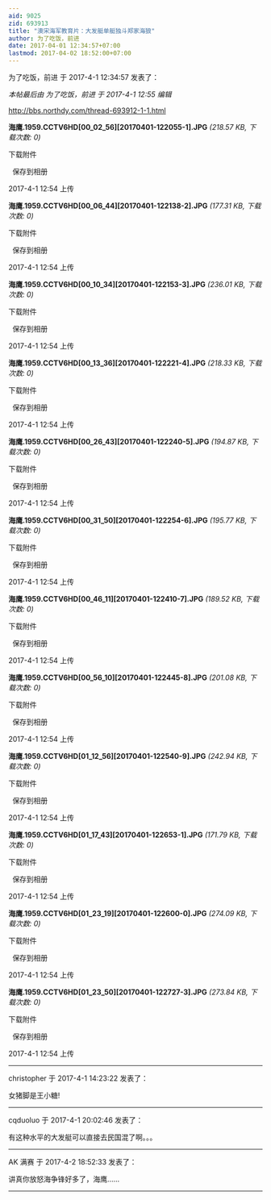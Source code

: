 ```yaml
---
aid: 9025
zid: 693913
title: "澳宋海军教育片：大发艇单艇独斗郑家海狼"
author: 为了吃饭，前进
date: 2017-04-01 12:34:57+07:00
lastmod: 2017-04-02 18:52:00+07:00
---
```


为了吃饭，前进 于 2017-4-1 12:34:57 发表了：

_本帖最后由 为了吃饭，前进 于 2017-4-1 12:55 编辑_

http://bbs.northdy.com/thread-693912-1-1.html

**海鹰.1959.CCTV6HD[00_02_56][20170401-122055-1].JPG** _(218.57 KB, 下载次数: 0)_

下载附件

&nbsp;
保存到相册

2017-4-1 12:54 上传

**海鹰.1959.CCTV6HD[00_06_44][20170401-122138-2].JPG** _(177.31 KB, 下载次数: 0)_

下载附件

&nbsp;
保存到相册

2017-4-1 12:54 上传

**海鹰.1959.CCTV6HD[00_10_34][20170401-122153-3].JPG** _(236.01 KB, 下载次数: 0)_

下载附件

&nbsp;
保存到相册

2017-4-1 12:54 上传

**海鹰.1959.CCTV6HD[00_13_36][20170401-122221-4].JPG** _(218.33 KB, 下载次数: 0)_

下载附件

&nbsp;
保存到相册

2017-4-1 12:54 上传

**海鹰.1959.CCTV6HD[00_26_43][20170401-122240-5].JPG** _(194.87 KB, 下载次数: 0)_

下载附件

&nbsp;
保存到相册

2017-4-1 12:54 上传

**海鹰.1959.CCTV6HD[00_31_50][20170401-122254-6].JPG** _(195.77 KB, 下载次数: 0)_

下载附件

&nbsp;
保存到相册

2017-4-1 12:54 上传

**海鹰.1959.CCTV6HD[00_46_11][20170401-122410-7].JPG** _(189.52 KB, 下载次数: 0)_

下载附件

&nbsp;
保存到相册

2017-4-1 12:54 上传

**海鹰.1959.CCTV6HD[00_56_10][20170401-122445-8].JPG** _(201.08 KB, 下载次数: 0)_

下载附件

&nbsp;
保存到相册

2017-4-1 12:54 上传

**海鹰.1959.CCTV6HD[01_12_56][20170401-122540-9].JPG** _(242.94 KB, 下载次数: 0)_

下载附件

&nbsp;
保存到相册

2017-4-1 12:54 上传

**海鹰.1959.CCTV6HD[01_17_43][20170401-122653-1].JPG** _(171.79 KB, 下载次数: 0)_

下载附件

&nbsp;
保存到相册

2017-4-1 12:54 上传

**海鹰.1959.CCTV6HD[01_23_19][20170401-122600-0].JPG** _(274.09 KB, 下载次数: 0)_

下载附件

&nbsp;
保存到相册

2017-4-1 12:54 上传

**海鹰.1959.CCTV6HD[01_23_50][20170401-122727-3].JPG** _(273.84 KB, 下载次数: 0)_

下载附件

&nbsp;
保存到相册

2017-4-1 12:54 上传

---

christopher 于 2017-4-1 14:23:22 发表了：

女猪脚是王小糖!

---

cqduoluo 于 2017-4-1 20:02:46 发表了：

有这种水平的大发艇可以直接去民国混了啊。。。

---

AK 满赛 于 2017-4-2 18:52:33 发表了：

讲真你放怒海争锋好多了，海鹰……

---
